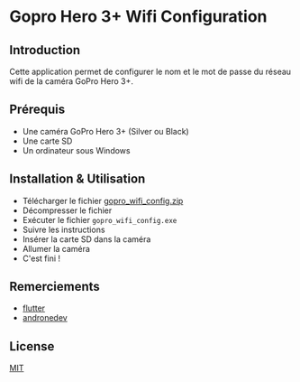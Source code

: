 # Gopro Hero 3+ Wifi Configuration
## Introduction
Cette application permet de configurer le nom et le mot de passe du réseau wifi de la caméra GoPro Hero 3+.
## Prérequis
* Une caméra GoPro Hero 3+ (Silver ou Black)
* Une carte SD
* Un ordinateur sous Windows

## Installation & Utilisation
* Télécharger le fichier [gopro_wifi_config.zip]()
* Décompresser le fichier
* Exécuter le fichier `gopro_wifi_config.exe`
* Suivre les instructions
* Insérer la carte SD dans la caméra
* Allumer la caméra
* C'est fini !

## Remerciements
* [flutter](https://flutter.dev/)
* [andronedev](https://github.com/andronedev/gopro-wifi-config)

## License
[MIT](https://choosealicense.com/licenses/mit/)